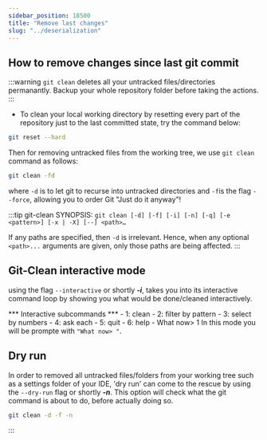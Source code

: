 ```yaml
---
sidebar_position: 18500 
title: "Remove last changes"
slug: "../deserialization"
---
```


## How to remove changes since last git commit
:::warning
`git clean` deletes all your untracked files/directories permanantly. Backup your whole repository folder before taking the actions.
:::
- To clean your local working directory by resetting every part of the repository just to the last committed state, try the command below:
```bash
git reset --hard
```
Then for removing untracked files from the working tree, we use `git clean` command as follows:
```bash
git clean -fd
```
where `-d` is to let git to recurse into untracked directories and `-f`is the flag `--force`, allowing you to order Git "Just do it anyway"! 

:::tip git-clean SYNOPSIS:
```git clean [-d] [-f] [-i] [-n] [-q] [-e <pattern>] [-x | -X] [--] <path>…​```

If any paths are specified, then `-d` is irrelevant. Hence, when any optional `<path>...` arguments are given, only those paths are being affected.
::: 

## Git-Clean interactive mode
using the flag `--interactive` or shortly ***-i***, takes you into its interactive command loop by showing you what would be done/cleaned interactively.

 *** Interactive subcommands ***
	- 1: clean
	- 2: filter by pattern
	- 3: select by numbers
	- 4: ask each
	- 5: quit
	- 6: help
    - What now> 1
In this mode you will be prompte with `"What now> "`.

## Dry run
In order to removed all untracked files/folders from your working tree such as a settings folder of your IDE, 'dry run' can come to the rescue by using the `--dry-run` flag or shortly ***-n***. This option will check what the git command is about to do, before actually doing so.

```bash title="Git clean with dry run to remove any changes occured since last commit"
git clean -d -f -n
```
::: 


